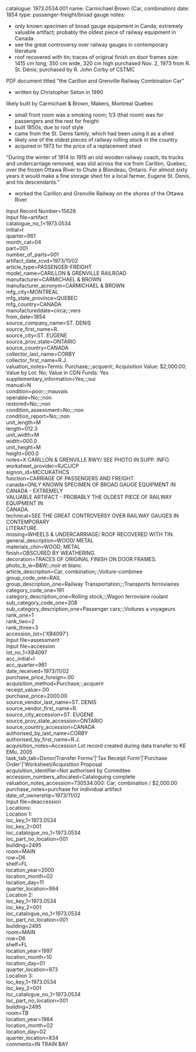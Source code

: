 catalogue: 1973.0534.001
name: Carmichael Brown (Car, combination)
date: 1854
type: passenger-freight/broad gauge
notes:
- only known specimen of broad gauge equipment in Canda; extremely valuable artifact; probably the oldest piece of railway equipment in Canada
- see the great controversy over railway gauges in contemporary literature
- roof recovered with tin; traces of original finish on door frames
size: 1415 cm long, 350 cm wide, 320 cm high
purchased Nov. 2, 1973 from R. St. Dénis; purchased by R. John Corby of CSTMC





 
 PDF document titled "the Carillon and Grenville Railway Combination Car"
 - written by Christopher Seton in 1990
 
 likely built by Carmichael & Brown, Makers, Montreal Quebec
 - small front room was a smoking room; 1/3 (that room) was for passengers and the rest for freight
 -  built 1850s, due to roof style
 - came from the St. Denis family, which had been using it as a shed
 - likely one of the oldest pieces of railway rolling stock in the country
 - acquired in 1973 for the price of a replacement shed


"During the winter of 1914 to 1915 an old wooden railway coach, its trucks and undercarriage removed, was slid across the ice from Carillon, Quebec, over the frozen Ottawa River to Chute à Blondeau, Ontario. For almost sixty years it would make a fine storage shed for a local farmer, Eugene St. Denis, and his descendants."

- worked the Carillon and Grenville Railway on the shores of the Ottawa River


Input Record Number=15626  
Input file=artifact  
catalogue_no_1=1973.0534  
initial=I  
quarter=961  
month_cat=04  
part=001  
number_of_parts=001  
artifact_date_rcvd=1973/11/02  
article_type=PASSENGER-FREIGHT  
model_name=CARILLON & GRENVILLE RAILROAD  
manufacturer=CARMICHAEL & BROWN  
manufacturer_acronym=CARMICHAEL & BROWN  
mfg_city=MONTREAL  
mfg_state_province=QUEBEC  
mfg_country=CANADA  
manufactureddate=circa;:;vers  
from_date=1854  
source_company_name=ST. DENIS  
source_first_name=R.  
source_city=ST. EUGENE  
source_prov_state=ONTARIO  
source_country=CANADA  
collector_last_name=CORBY  
collector_first_name=R.J.  
valuation_notes=Terms: Purchase;:;acquerir; Acquisition Value: $2,000.00;  
Value by Lot: No; Value in CDN Funds: Yes  
supplementary_information=Yes;:;oui  
manual=N  
condition=poor;:;mauvais  
operable=No;:;non  
restored=No;:;non  
condition_assessment=No;:;non  
condition_report=No;:;non  
unit_length=M  
length=012.3  
unit_width=M  
width=000.0  
unit_height=M  
height=000.0  
notes=X CARILLON & GRENVILLE RWY/ SEE PHOTO IN SUPP. INFO.  
worksheet_provider=RJC/JCP  
signon_id=MCCUKATHCS  
function=CARRIAGE OF PASSENGERS AND FREIGHT.  
canada=ONLY KNOWN SPECIMEN OF BROAD GAUGE EQUIPMENT IN CANADA - EXTREMELY  
VALUABLE ARTIFACT - PROBABLY THE OLDEST PIECE OF RAILWAY EQUIPMENT IN  
CANADA.  
technical=SEE THE GREAT CONTROVERSY OVER RAILWAY GAUGES IN CONTEMPORARY  
LITERATURE.  
missing=WHEELS & UNDERCARRIAGE/ ROOF RECOVERED WITH TIN.  
general_description=WOOD/ METAL  
materials_chin=WOOD; METAL  
finish=OBSCURED BY WEATHERING.  
decoration=TRACES OF ORIGINAL FINISH ON DOOR FRAMES.  
photo_b_w=B&W;:;noir et blanc  
article_description=Car, combination;:;Voiture-combinee  
group_code_one=RAIL  
group_description_one=Railway Transportation;:;Transports ferroviaires  
category_code_one=191  
category_description_one=Rolling stock;:;Wagon ferroviaire roulant  
sub_category_code_one=208  
sub_category_description_one=Passenger cars;:;Voitures a voyageurs  
rank_one=1  
rank_two=2  
rank_three=3  
accession_lot=('XB4097')  
Input file=assessment  
Input file=accession  
lot_no_1=XB4097  
acc_initial=I  
acc_quarter=961  
date_received=1973/11/02  
purchase_price_foreign=.00  
acquisition_method=Purchase;:;acquerir  
receipt_value=.00  
purchase_price=2000.00  
source_vendor_last_name=ST. DENIS  
source_vendor_first_name=R.  
source_city_accession=ST. EUGENE  
source_prov_state_accession=ONTARIO  
source_country_accession=CANADA  
authorised_by_last_name=CORBY  
authorised_by_first_name=R.J.  
acquisition_notes=Accession Lot record created during data transfer to KE  
EMu, 2005  
task_tab_tab=Donor/Transfer Forms'|'Tax Receipt Form'|'Purchase  
Order'|'Worksheet/Acquisition Proposal  
acquisition_identifier=Not authorised by Committee  
accession_numbers_allocated=Cataloguing complete  
valuation_notes_accession=730534.000: Car, combination / $2,000.00  
purchase_notes=purchase for individual artifact  
date_of_ownership=1973/11/02  
Input file=deaccession  
Locations:  
Location 1:  
loc_key_1=1973.0534  
loc_key_2=001  
loc_catalogue_no_1=1973.0534  
loc_part_no_location=001  
building=2495  
room=MAIN  
row=D6  
shelf=FL  
location_year=2000  
location_month=02  
location_day=11  
quarter_location=994  
Location 2:  
loc_key_1=1973.0534  
loc_key_2=001  
loc_catalogue_no_1=1973.0534  
loc_part_no_location=001  
building=2495  
room=MAIN  
row=D6  
shelf=FL  
location_year=1997  
location_month=10  
location_day=01  
quarter_location=973  
Location 3:  
loc_key_1=1973.0534  
loc_key_2=001  
loc_catalogue_no_1=1973.0534  
loc_part_no_location=001  
building=2495  
room=TB  
location_year=1984  
location_month=02  
location_day=02  
quarter_location=834  
comments=IN TRAIN BAY